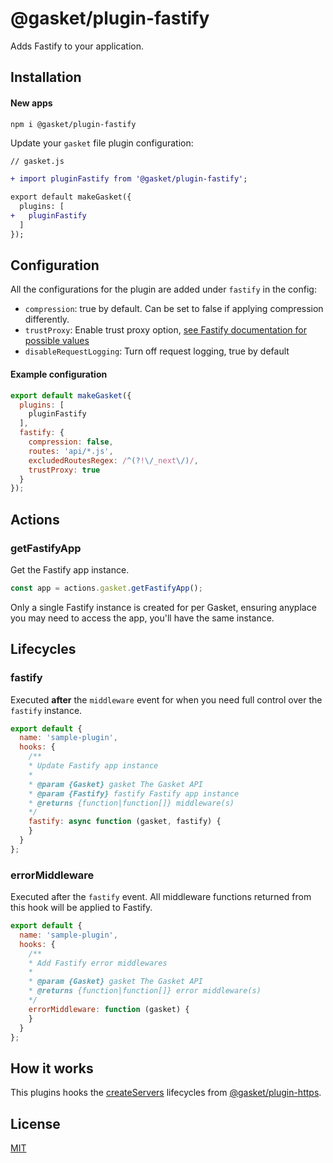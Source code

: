 # @gasket/plugin-fastify

Adds Fastify to your application.

## Installation

#### New apps

```
npm i @gasket/plugin-fastify
```

Update your `gasket` file plugin configuration:

```diff
// gasket.js

+ import pluginFastify from '@gasket/plugin-fastify';

export default makeGasket({
  plugins: [
+   pluginFastify
  ]
});
```

## Configuration

All the configurations for the plugin are added under `fastify` in the config:

- `compression`: true by default. Can be set to false if applying compression
  differently.
- `trustProxy`: Enable trust proxy option, [see Fastify documentation for possible values](https://fastify.dev/docs/latest/Reference/Server/#trustproxy)
- `disableRequestLogging`: Turn off request logging, true by default

#### Example configuration

```js
export default makeGasket({
  plugins: [
    pluginFastify
  ],
  fastify: {
    compression: false,
    routes: 'api/*.js',
    excludedRoutesRegex: /^(?!\/_next\/)/,
    trustProxy: true
  }
});
```

## Actions

### getFastifyApp

Get the Fastify app instance.

```js
const app = actions.gasket.getFastifyApp();
```

Only a single Fastify instance is created for per Gasket, ensuring anyplace you
may need to access the app, you'll have the same instance.

## Lifecycles

### fastify

Executed **after** the `middleware` event for when you need full control over
the `fastify` instance.

```js
export default {
  name: 'sample-plugin',
  hooks: {
    /**
    * Update Fastify app instance
    *
    * @param {Gasket} gasket The Gasket API
    * @param {Fastify} fastify Fastify app instance
    * @returns {function|function[]} middleware(s)
    */
    fastify: async function (gasket, fastify) {
    }
  }
};
```

### errorMiddleware

Executed after the `fastify` event. All middleware functions returned from this
hook will be applied to Fastify.

```js
export default {
  name: 'sample-plugin',
  hooks: {
    /**
    * Add Fastify error middlewares
    *
    * @param {Gasket} gasket The Gasket API
    * @returns {function|function[]} error middleware(s)
    */
    errorMiddleware: function (gasket) {
    }
  }
};
```

## How it works

This plugins hooks the [createServers] lifecycles from [@gasket/plugin-https].

## License

[MIT](./LICENSE.md)

<!-- LINKS -->

[@gasket/plugin-https]:/packages/gasket-plugin-https/README.md
[createServers]:/packages/gasket-plugin-https/README.md#createservers
